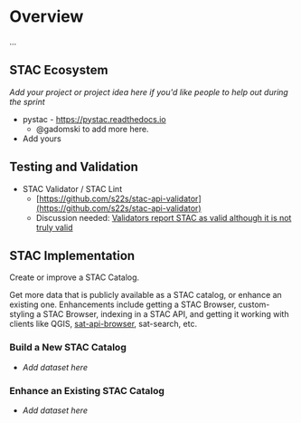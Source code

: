# Overview

...

## STAC Ecosystem

*Add your project or project idea here if you'd like people to help out during the sprint*

* pystac - https://pystac.readthedocs.io
  * @gadomski to add more  here. 
* Add yours

## Testing and Validation

* STAC Validator / STAC Lint
  * [https://github.com/s22s/stac-api-validator](https://github.com/s22s/stac-api-validator)
  * Discussion needed: [Validators report STAC as valid although it is not truly valid](https://github.com/radiantearth/stac-spec/discussions/1242)

## STAC Implementation 

Create or improve a STAC Catalog. 

Get more data that is publicly available as a STAC catalog, or enhance an existing one. Enhancements include getting
a STAC Browser, custom-styling a STAC Browser, indexing in a STAC API, and getting it working with clients like QGIS,
[sat-api-browser](https://github.com/sat-utils/sat-api-browser), sat-search, etc.

### Build a New STAC Catalog

 * *Add dataset here*


### Enhance an Existing STAC Catalog

 * *Add dataset here*


